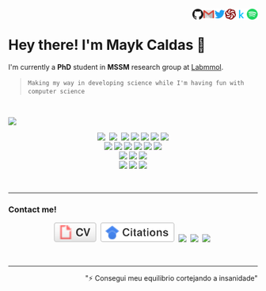 <!--  
[![DOI](https://zenodo.org/badge/167184498.svg)](https://zenodo.org/badge/latestdoi/167184498)
[![Generic badge](https://img.shields.io/badge/<SUBJECT>-<STATUS>-<COLOR>.svg)](https://shields.io/)
-->

<!-- ![visitors](https://komarev.com/ghpvc/?username=maykcaldas&color=lightgray&style=flat-square) -->

<p align="right">
  <a href="https://open.spotify.com/user/2145isvugpczeo2fgz6khel3y" target="__blank"><img align="right" alt="Spotify" height="22px" width="22px" src="profIcons/spotify.svg"></a>&nbsp;
  <a href="https://www.kaggle.com/maykcaldas" target="__blank"><img align="right" src="profIcons/kaggle.svg" alt="kaggle" width="22px" /></a>&nbsp;
  <a href="https://www.codewars.com/users/maykcaldas" target="__blank"><img align="right" src="profIcons/codewars.svg" alt="codewars" width="22px" /></a>&nbsp;
  <a href="https://twitter.com/kyam888" target="__blank"><img align="right" src="profIcons/twitter.svg" alt="twitter" width="22px" /></a>&nbsp;
  <a href="mailto:maykcaldas@gmail.com" target="__blank"><img align="right" src="profIcons/gmail.svg" alt="gmail" width="22px" /></a>&nbsp;
  <a href="https://github.com/maykcaldas" target="__blank"><img align="right" src="profIcons/github.svg" alt="github" width="22px" /></a>&nbsp;
</p>

# Hey there! I'm Mayk Caldas 👋
    
  I'm currently a **PhD** student in **MSSM** research group at [Labmmol](https://labmmol.iq.ufrj.br/).
  <br>
  
  > `Making my way in developing science while I'm having fun with computer science`

  <br>

<!-- [![Top Langs](https://github-readme-stats.vercel.app/api/top-langs/?username=maykcaldas&layout=compact&theme=dracula)](https://github.com/anuraghazra/github-readme-stats)-->
<p>
<img align="left" src="https://github-readme-stats.vercel.app/api/top-langs/?username=maykcaldas&layout=compact&theme=dracula"/>&nbsp;  
  <p align="center">
  <img src="https://img.shields.io/badge/-Git-black?style=plastic&logo=git"/>&nbsp;
  <img src="https://img.shields.io/badge/-GitHub-181717?style=plastic&logo=github"/>&nbsp;
  <img src="https://img.shields.io/badge/-Python-black?style=plastic&logo=Python&logoColor=green"/>
  <img src="https://img.shields.io/badge/Bash-121011?style=plastic&logo=gnu-bash&logoColor=green"/>
  <img src="https://img.shields.io/badge/C-%2300599C.svg?style=plastic&logo=c&logoColor=white"/>
  <img src="https://img.shields.io/badge/F90-black?style=plastic&logo=fortran&logoColor=white"/>
  <img src="https://img.shields.io/badge/-C++-black?style=plastic&logo=c%2B%2B&logoColor=white"/>
    <br>
  <img src="https://img.shields.io/badge/markdown-%23000000.svg?style=plastic&logo=markdown&logoColor=white"/>
  <img src="https://img.shields.io/badge/numpy-%23013243.svg?style=plastic&logo=numpy&logoColor=white"/>
  <img src="https://img.shields.io/badge/pandas-%23150458.svg?style=plastic&logo=pandas&logoColor=white"/>
  <img src="https://img.shields.io/badge/Jupyter-%23F37626.svg?style=plastic&logo=Jupyter&logoColor=white"/>
  <img src="https://img.shields.io/badge/latex-%23008080.svg?style=plastic&logo=latex&logoColor=white"/>
  <img src="https://img.shields.io/badge/Notion-%23000000.svg?style=plastic&logo=notion&logoColor=white"/>
    <br>
  <img src="https://img.shields.io/badge/-VS%20Code-282C34?style=plastic&logo=visual-studio-code&logoColor=007ACC"/>
  <img src="https://img.shields.io/badge/VIM-%2311AB00.svg?style=plastic&logo=vim&logoColor=white"/>
  <img src="https://img.shields.io/badge/-Overleaf-47A141?style=plastic&logo=Overleaf&logoColor=white"/>
    <br>
  <img src="https://img.shields.io/badge/Linux-black?style=plastic&logo=linux&logoColor=FCC624"/>
  <img src="https://img.shields.io/badge/Ubuntu-E95420?style=plastic&logo=ubuntu&logoColor=white"/>
  <img src="https://img.shields.io/badge/Debian-D70A53?style=plastic&logo=debian&logoColor=white"/>
  </p>
</p>

<br>

-----

### Contact me!
<p align="center"> 
  <a href="maykCaldas_CV.pdf" download><img src="imgs/cv.svg"></a>&nbsp;
  <a href="https://scholar.google.com.br/citations?user=28PtMhIAAAAJ&hl=pt-BR"><img src="imgs/citations.svg"></a>&nbsp;
  <a href="mailto:maykcaldas@gmail.com"><img src="https://img.shields.io/badge/-maykcaldas@gmail.com-c14438?style=plastic&logo=Gmail&logoColor=white"></a>&nbsp;
  <a href="https://twitter.com/kyam888"><img src="https://img.shields.io/badge/-Kyam888-blue?style=plastic&logo=Twitter&logoColor=white"></a>&nbsp;
  <a href=""><img src="https://img.shields.io/badge/Kyam@5760-black?style=plastic&logo=discord"></a>&nbsp;
</p>

<br>
<hr>
<div align="right">"⚡ Consegui meu equilibrio cortejando a insanidade"<div>

  
<!-- <p align="right">
  <a href="https://github.com/maykcaldas" target="__blank"><img align="right" src="profIcons/github.svg" alt="github" width="22px" /></a>&nbsp;
  <a href="" target="blank"><img align="right" src="profIcons/steam.svg" alt="steam" width="22px" /></a>&nbsp;
  <a href="https://twitter.com/kyam888" target="__blank"><img align="right" src="profIcons/twitter.svg" alt="twitter" width="22px" /></a>&nbsp;
  <a href="https://instagram.com/kyam888" target="__blank"><img align="right" src="profIcons/instagram.svg" alt="instagram" width="22px" /></a>&nbsp;
  <a href="https://www.codewars.com/users/maykcaldas" target="__blank"><img align="right" src="profIcons/codewars.svg" alt="codewars" width="22px" /></a>&nbsp;
  <a href="https://www.kaggle.com/maykcaldas" target="__blank"><img align="right" src="profIcons/kaggle.svg" alt="kaggle" width="22px" /></a>&nbsp;
  <a href="Kyam#5760" target="__blank"><img align="right" src="profIcons/discord.svg" alt="discord" width="22px" /></a>&nbsp;
  <a href="https://open.spotify.com/user/2145isvugpczeo2fgz6khel3y" target="__blank"><img align="right" alt="Spotify" height="22px" width="22px" src="profIcons/spotify.svg"></a>&nbsp;
  <a href="https://t.me/Kyam888"><img align="right" alt="Telegram" width="22px" src="profIcons/telegram.svg"/></a>&nbsp;
</p> -->
  
<!-- ## Where usually do I spend time on ?
![Udemy](https://img.shields.io/badge/Udemy-%23EA5252.svg?style=plastic&logo=Udemy&logoColor=white)
![CodeWars](https://img.shields.io/badge/-CodeWars-2EC866?style=plastic&logo=CodeWars&logoColor=white)
![FreeCodeCamp](https://img.shields.io/badge/Freecodecamp-%23123.svg?&style=plastic&logo=freecodecamp&logoColor=green)
![Repl.it](https://img.shields.io/badge/Repl.it-%230D101E.svg?style=plastic&logo=Repl.it&logoColor=white)
![HackerRank](https://img.shields.io/badge/-Hackerrank-2EC866?style=plastic&logo=HackerRank&logoColor=white)
![StackOverflow](https://img.shields.io/badge/Stack%20Overflow-282C34?logo=stackoverflow&logoColor=FE7A16) -->

<!-- Usually badges with an style attribute accept: plastic and flat-square -->
<!--
[![Gmail](https://img.shields.io/badge/-maykcaldas@gmail.com-c14438?style=plastic&logo=Gmail&logoColor=white)](mailto:maykcaldas@gmail.com) 
[![Telegram](https://img.shields.io/badge/Kyam-2CA5E0?style=plastic&logo=telegram&logoColor=white)](https://t.me/Kyam888)
[![Linkedin](https://img.shields.io/badge/-Mayk_Caldas-blue?style=plastic&logo=Linkedin&logoColor=white)](https://www.linkedin.com/in/maykcaldas/?originalSubdomain=br/)
[![Instagram](https://img.shields.io/badge/-Kyam888-red?style=plastic&logo=instagram&logoColor=white)](https://instagram.com/kyam888/)
[![ResearchGate](https://img.shields.io/badge/-Mayk_Caldas-00CCBB?style=plastic&logo=ResearchGate&logoColor=white)](https://www.researchgate.net/profile/Mayk-Ramos?ev=hdr_xprf)
[![Spotify](https://img.shields.io/badge/Kyam-1ED760?style=plastic&logo=spotify&logoColor=white)](https://open.spotify.com/user/2145isvugpczeo2fgz6khel3y)
[![Facebook](https://img.shields.io/badge/-Mayk_Caldas-blue?style=plastic&logo=Facebook&logoColor=white)](link=https://www.facebook.com/mayk.caldas/)
[![Tumblr](https://img.shields.io/badge/Kyam888-%2336465D.svg?style=plastic&logo=Tumblr&logoColor=white)]()
[![Skype](https://img.shields.io/badge/Kyam888-%2300AFF0.svg?style=flat-square&logo=Skype&logoColor=white)]()
![Git](https://img.shields.io/badge/-Git-black?style=plastic&logo=git)
![GitHub](https://img.shields.io/badge/-GitHub-181717?style=plastic&logo=github)
![GitLab](https://img.shields.io/badge/-GitLab-FCA121?style=plastic&logo=gitlab)
![BitBucket](https://img.shields.io/badge/-BitBucket-darkblue?style=plastic&logo=bitbucket)
![Python](https://img.shields.io/badge/-Python-green?style=plastic&logo=Python)
![Shell](https://img.shields.io/badge/-Shell-black?style=plastic&logo=Shell)
![C](https://img.shields.io/badge/C-%2300599C.svg?style=plastic&logo=c&logoColor=white)
![f90](https://img.shields.io/badge/F90-black?style=plastic&logo=fortran&logoColor=white)
![C++](https://img.shields.io/badge/-C++-00599C?style=plastic&logo=c%2B%2B&logoColor=white)
![Java](https://img.shields.io/badge/Java-orange?style=plastic&logo=java)
![Markdown](https://img.shields.io/badge/markdown-%23000000.svg?style=plastic&logo=markdown&logoColor=white)
![NumPy](https://img.shields.io/badge/numpy-%23013243.svg?style=plastic&logo=numpy&logoColor=white)
![Pandas](https://img.shields.io/badge/pandas-%23150458.svg?style=plastic&logo=pandas&logoColor=white)
![TensorFlow](https://img.shields.io/badge/TensorFlow-%23FF6F00.svg?style=plastic&logo=TensorFlow&logoColor=white)
![Jupyter](https://img.shields.io/badge/Jupyter-%23F37626.svg?style=plastic&logo=Jupyter&logoColor=white)
![LaTeX](https://img.shields.io/badge/latex-%23008080.svg?style=plastic&logo=latex&logoColor=white)
![Notion](https://img.shields.io/badge/Notion-%23000000.svg?style=plastic&logo=notion&logoColor=white)
![VS Code](https://img.shields.io/badge/-VS%20Code-282C34?style=plastic&logo=visual-studio-code&logoColor=007ACC)
![Vim](https://img.shields.io/badge/VIM-%2311AB00.svg?style=plastic&logo=vim&logoColor=white)
![Sublime](https://img.shields.io/badge/sublime_text-%23575757.svg?style=plastic&logo=sublime-text&logoColor=important)
![Overleaf](https://img.shields.io/badge/-Overleaf-47A141?style=plastic&logo=Overleaf&logoColor=white)
![Linux](https://img.shields.io/badge/Linux-black?style=plastic&logo=linux&logoColor=FCC624)
![Ubuntu](https://img.shields.io/badge/Ubuntu-E95420?style=plastic&logo=ubuntu&logoColor=white)
![Debian](https://img.shields.io/badge/Debian-D70A53?style=plastic&logo=debian&logoColor=white)
![Android](https://img.shields.io/badge/Android-282C34?logo=android&logoColor=3DDC84)

## What am I having fun with?
![HTML5](https://img.shields.io/badge/HTML5-282C34?logo=html5&logoColor=E34F26)
![CSS3](https://img.shields.io/badge/-CSS3-282C34?style=plastic&logo=css3&logoColor=1572B6)
![JavaScript](https://img.shields.io/badge/-JavaScript-black?style=plastic&logo=javascript)
![Node.JS](https://img.shields.io/badge/-Node.JS-282C34?style=plastic&logo=Node.js) 
![Bootstrap](https://img.shields.io/badge/-Bootstrap-563D7C?style=plastic&logo=bootstrap)
![WordPress](https://img.shields.io/badge/WordPress-%23117AC9.svg?style=plastic&logo=WordPress&logoColor=white)
![React](https://img.shields.io/badge/-React-black?style=plastic&logo=react)
![MongoDB](https://img.shields.io/badge/-MongoDB-282C34?style=plastic&logo=mongodb)
![MySQL](https://img.shields.io/badge/-MySQL-282C34?style=plastic&logo=mysql)
![Docker](https://img.shields.io/badge/-Docker-282C34?style=plastic&logo=docker)
![Django](https://img.shields.io/badge/-Django-282C34?style=plastic&logo=Django)
![PHP](https://img.shields.io/badge/PHP-black?style=plastic&logo=php) 
-->
 
<!--
**maykcaldas/maykcaldas** is a ✨ _special_ ✨ repository because its `README.md` (this file) appears on your GitHub profile.

Motivational:
https://github.com/abhisheknaiidu/awesome-github-profile-readme#icons-
https://github.com/Ileriayo/markdown-badges
https://github.com/Naereen/badges
-->
